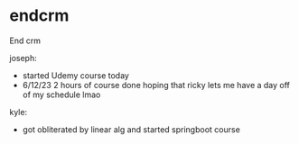 # endcrm
End crm


joseph:
- started Udemy course today
- 6/12/23 2 hours of course done hoping that ricky lets me have a day off of my schedule lmao

kyle:
- got obliterated by linear alg and started springboot course
